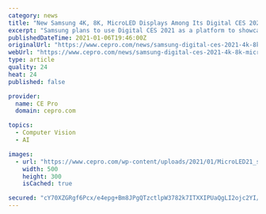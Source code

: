 ```yaml
---
category: news
title: "New Samsung 4K, 8K, MicroLED Displays Among Its Digital CES 2021 Debuts"
excerpt: "Samsung plans to use Digital CES 2021 as a platform to showcase the latest and greatest in the company's tech lineup this year, including new environmentally friendly remotes, robot vacuums and more."
publishedDateTime: 2021-01-06T19:46:00Z
originalUrl: "https://www.cepro.com/news/samsung-digital-ces-2021-4k-8k-microled-displays/"
webUrl: "https://www.cepro.com/news/samsung-digital-ces-2021-4k-8k-microled-displays/"
type: article
quality: 24
heat: 24
published: false

provider:
  name: CE Pro
  domain: cepro.com

topics:
  - Computer Vision
  - AI

images:
  - url: "https://www.cepro.com/wp-content/uploads/2021/01/MicroLED21_small.jpg"
    width: 500
    height: 300
    isCached: true

secured: "cY70XZGRgf6Pcx/e4epg+Bm8JPgQTzctlpW3782k7ITXXIPUaQgLI2ojc2YI/6jxhKs3Zi5Nm2JHeGgPfqZx+sL0wEU3ptYwFkCn7nEMlrYrTNSUjYSsqzWTlvLzoAx5zYff7bQkEWSi0RJo7f5isVncHqcziNnKwpX0ARWiKweWQgn6ncKW4ZW3Aj0UdeL8kzi8jligwloVjv4J7qxjdUCWJr/aWy4+gayNP6lZke5RxMLt7rqxGdBvq+KfAxRzElpmDbruNXQAaTY40jVySQ1MFbWN8z+Ug8hW2Sav50qsWB+G1iSATOxtKea5bSOHMfTmIkr3ZIwlD3xxFkazFwDpBjORfqJRkx0cC6p4HGY=;ThhUPCb3KN6BcK0LGr/wZg=="
---
```



